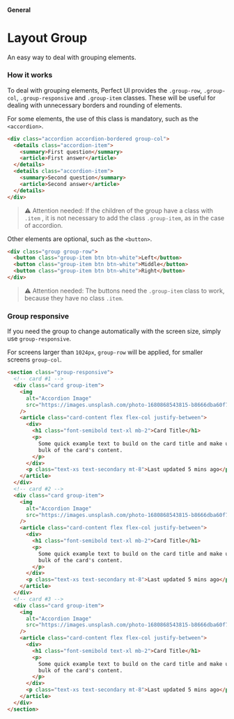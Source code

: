 #### General

# Layout Group

An easy way to deal with grouping elements.

### How it works

To deal with grouping elements, Perfect UI provides the `.group-row`, `.group-col`, `.group-responsive` and `.group-item` classes. These will be useful for dealing with unnecessary borders and rounding of elements.

For some elements, the use of this class is mandatory, such as the `<accordion>`.

```html
<div class="accordion accordion-bordered group-col">
  <details class="accordion-item">
    <summary>First question</summary>
    <article>First answer</article>
  </details>
  <details class="accordion-item">
    <summary>Second question</summary>
    <article>Second answer</article>
  </details>
</div>
```

> ⚠️ Attention needed:
> If the children of the group have a class with `.item` , it is not necessary to add the class `.group-item`, as in the case of accordion.

Other elements are optional, such as the `<button>`.

```html
<div class="group group-row">
  <button class="group-item btn btn-white">Left</button>
  <button class="group-item btn btn-white">Middle</button>
  <button class="group-item btn btn-white">Right</button>
</div>
```

> ⚠️ Attention needed:
> The buttons need the `.group-item` class to work, because they have no class `.item`.

### Group responsive

If you need the group to change automatically with the screen size, simply use `group-responsive`.

For screens larger than `1024px`, `group-row` will be applied, for smaller screens `group-col`.

```html
<section class="group-responsive">
  <!-- card #1 -->
  <div class="card group-item">
    <img
      alt="Accordion Image"
      src="https://images.unsplash.com/photo-1680868543815-b8666dba60f7?ixlib=rb-4.0.3&ixid=MnwxMjA3fDB8MHxwaG90by1wYWdlfHx8fGVufDB8fHx8&auto=format&fit=crop&w=1000&q=80"
    />
    <article class="card-content flex flex-col justify-between">
      <div>
        <h1 class="font-semibold text-xl mb-2">Card Title</h1>
        <p>
          Some quick example text to build on the card title and make up the
          bulk of the card's content.
        </p>
      </div>
      <p class="text-xs text-secondary mt-8">Last updated 5 mins ago</p>
    </article>
  </div>
  <!-- card #2 -->
  <div class="card group-item">
    <img
      alt="Accordion Image"
      src="https://images.unsplash.com/photo-1680868543815-b8666dba60f7?ixlib=rb-4.0.3&ixid=MnwxMjA3fDB8MHxwaG90by1wYWdlfHx8fGVufDB8fHx8&auto=format&fit=crop&w=1000&q=80"
    />
    <article class="card-content flex flex-col justify-between">
      <div>
        <h1 class="font-semibold text-xl mb-2">Card Title</h1>
        <p>
          Some quick example text to build on the card title and make up the
          bulk of the card's content.
        </p>
      </div>
      <p class="text-xs text-secondary mt-8">Last updated 5 mins ago</p>
    </article>
  </div>
  <!-- card #3 -->
  <div class="card group-item">
    <img
      alt="Accordion Image"
      src="https://images.unsplash.com/photo-1680868543815-b8666dba60f7?ixlib=rb-4.0.3&ixid=MnwxMjA3fDB8MHxwaG90by1wYWdlfHx8fGVufDB8fHx8&auto=format&fit=crop&w=1000&q=80"
    />
    <article class="card-content flex flex-col justify-between">
      <div>
        <h1 class="font-semibold text-xl mb-2">Card Title</h1>
        <p>
          Some quick example text to build on the card title and make up the
          bulk of the card's content.
        </p>
      </div>
      <p class="text-xs text-secondary mt-8">Last updated 5 mins ago</p>
    </article>
  </div>
</section>
```
